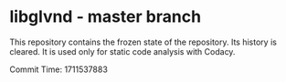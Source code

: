 # libglvnd - master branch

This repository contains the frozen state of the repository.
Its history is cleared. It is used only for static code
analysis with Codacy.

Commit Time: 1711537883